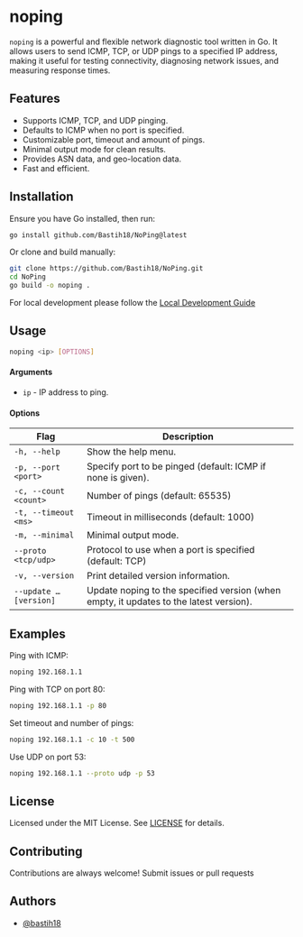 
# noping

`noping`  is a powerful and flexible network diagnostic tool written in Go. It allows users to send ICMP, TCP, or UDP pings to a specified IP address, making it useful for testing connectivity, diagnosing network issues, and measuring response times.

## Features

- Supports ICMP, TCP, and UDP pinging.
- Defaults to ICMP when no port is specified.
- Customizable port, timeout and amount of pings.
- Minimal output mode for clean results.
- Provides ASN data, and geo-location data.
- Fast and efficient.


## Installation

Ensure you have Go installed, then run:
```bash
go install github.com/Bastih18/NoPing@latest
```
Or clone and build manually:
```bash
git clone https://github.com/Bastih18/NoPing.git
cd NoPing
go build -o noping .
```
For local development please follow the [Local Development Guide](https://github.com/Bastih18/NoPing/blob/main/SETUP_LOCAL_DEV.md)
## Usage

```bash
noping <ip> [OPTIONS]
```

#### Arguments
- `ip` - IP address to ping.

#### Options
| Flag | Description |
| - | - |
| `-h, --help` | Show the help menu. |
| `-p, --port <port>` | Specify port to be pinged (default: ICMP if none is given). |
| `-c, --count <count>` | Number of pings (default: 65535) |
| `-t, --timeout <ms>` | Timeout in milliseconds (default: 1000) |
| `-m, --minimal` | Minimal output mode. |
| `--proto <tcp/udp>` | Protocol to use when a port is specified (default: TCP) |
| `-v, --version` | Print detailed version information.
| `--update …[version]` | Update noping to the specified version (when empty, it updates to the latest version).

## Examples

Ping with ICMP:
```bash
noping 192.168.1.1
```

Ping with TCP on port 80:
```bash
noping 192.168.1.1 -p 80
```

Set timeout and number of pings:
```bash
noping 192.168.1.1 -c 10 -t 500
```

Use UDP on port 53:
```bash
noping 192.168.1.1 --proto udp -p 53
```

## License

Licensed under the MIT License. See [LICENSE](https://github.com/Bastih18/NoPing/blob/main/LICENSE) for details.
## Contributing

Contributions are always welcome! Submit issues or pull requests

## Authors

- [@bastih18](https://github.com/bastih18)

